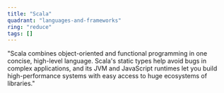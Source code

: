 ```yaml
---
title: "Scala"
quadrant: "languages-and-frameworks"
ring: "reduce"
tags: []
---
```


"Scala combines object-oriented and functional programming in one concise, high-level language. Scala's static types help avoid bugs in complex applications, and its JVM and JavaScript runtimes let you build high-performance systems with easy access to huge ecosystems of libraries."
